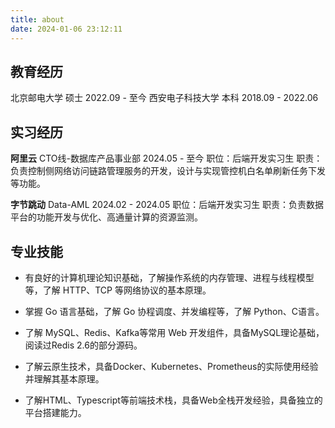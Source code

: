 ```yaml
---
title: about
date: 2024-01-06 23:12:11
---
```


## 教育经历

北京邮电大学	    硕士  2022.09 - 至今 
西安电子科技大学	本科  2018.09 - 2022.06

## 实习经历

**阿里云** CTO线-数据库产品事业部 2024.05 - 至今
职位：后端开发实习生
职责：负责控制侧网络访问链路管理服务的开发，设计与实现管控机白名单刷新任务下发等功能。

**字节跳动** Data-AML 2024.02 - 2024.05
职位：后端开发实习生
职责：负责数据平台的功能开发与优化、高通量计算的资源监测。

## 专业技能

-   有良好的计算机理论知识基础，了解操作系统的内存管理、进程与线程模型等，了解 HTTP、TCP 等网络协议的基本原理。

-   掌握 Go 语言基础，了解 Go 协程调度、并发编程等，了解 Python、C语言。
-   了解 MySQL、Redis、Kafka等常用 Web 开发组件，具备MySQL理论基础，阅读过Redis 2.6的部分源码。 
-   了解云原生技术，具备Docker、Kubernetes、Prometheus的实际使用经验并理解其基本原理。 
-   了解HTML、Typescript等前端技术栈，具备Web全栈开发经验，具备独立的平台搭建能力。


